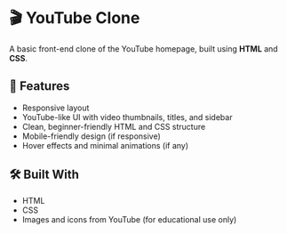 # 🎬 YouTube Clone

A basic front-end clone of the YouTube homepage, built using **HTML** and **CSS**.

## 📌 Features

- Responsive layout
- YouTube-like UI with video thumbnails, titles, and sidebar
- Clean, beginner-friendly HTML and CSS structure
- Mobile-friendly design (if responsive)
- Hover effects and minimal animations (if any)

## 🛠️ Built With

- HTML
- CSS
- Images and icons from YouTube (for educational use only)
